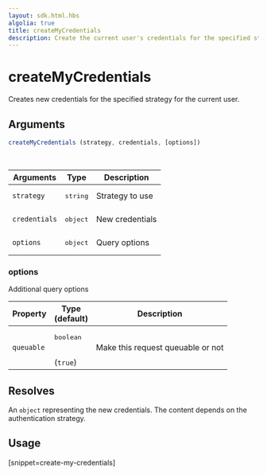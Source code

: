 ```yaml
---
layout: sdk.html.hbs
algolia: true
title: createMyCredentials
description: Create the current user's credentials for the specified strategy.
---
```


# createMyCredentials

Creates new credentials for the specified strategy for the current user.

## Arguments

```javascript
createMyCredentials (strategy, credentials, [options])
```

<br/>

| Arguments    | Type    | Description
|--------------|---------|-------------
| `strategy` | <pre>string</pre> | Strategy to use
| `credentials` | <pre>object</pre> | New credentials
| `options`  | <pre>object</pre> | Query options


### **options**

Additional query options

| Property     | Type<br/>(default)    | Description   |
| -------------- | --------- | ------------- |
| `queuable` | <pre>boolean</pre><br/>(`true`)| Make this request queuable or not |


## Resolves

An `object` representing the new credentials.
The content depends on the authentication strategy.

## Usage

[snippet=create-my-credentials]

